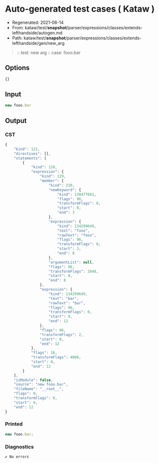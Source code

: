 # Auto-generated test cases ( Kataw )
- Regenerated: 2021-06-14
- From: kataw/test/__snapshot__/parser/expressions/classes/extends-lefthandside/autogen.md
- Path: kataw/test/__snapshot__/parser/expressions/classes/extends-lefthandside/gen/new_arg
> :: test: new arg
> :: case: fooo.bar
## Options

`````js
{}
`````
## Input

`````js
new fooo.bar
`````
## Output

### CST

```javascript
{
    "kind": 122,
    "directives": [],
    "statements": [
        {
            "kind": 120,
            "expression": {
                "kind": 129,
                "member": {
                    "kind": 210,
                    "newKeyword": {
                        "kind": 138477661,
                        "flags": 96,
                        "transformFlags": 0,
                        "start": 0,
                        "end": 3
                    },
                    "expression": {
                        "kind": 134299649,
                        "text": "fooo",
                        "rawText": "fooo",
                        "flags": 96,
                        "transformFlags": 0,
                        "start": 3,
                        "end": 8
                    },
                    "argumentList": null,
                    "flags": 96,
                    "transformFlags": 2048,
                    "start": 0,
                    "end": 8
                },
                "expression": {
                    "kind": 134299649,
                    "text": "bar",
                    "rawText": "bar",
                    "flags": 96,
                    "transformFlags": 0,
                    "start": 9,
                    "end": 12
                },
                "flags": 96,
                "transformFlags": 2,
                "start": 0,
                "end": 12
            },
            "flags": 16,
            "transformFlags": 4096,
            "start": 0,
            "end": 12
        }
    ],
    "isModule": false,
    "source": "new fooo.bar",
    "fileName": "__root__",
    "flags": 0,
    "transformFlags": 0,
    "start": 0,
    "end": 12
}
```

### Printed

```javascript
new fooo.bar;
```

### Diagnostics

```javascript
✔ No errors
```

